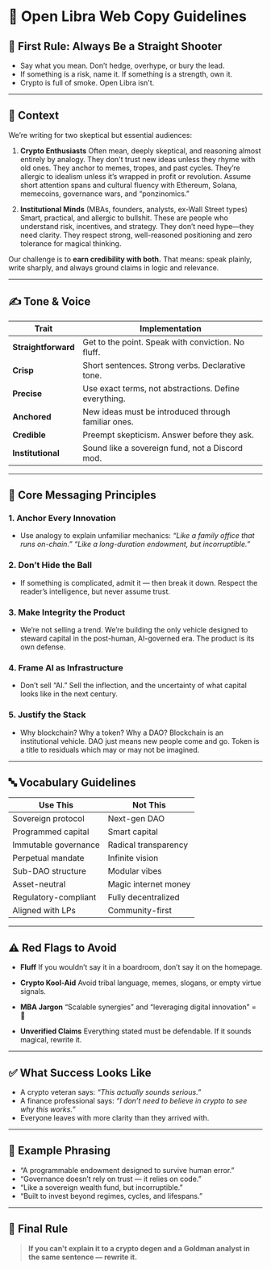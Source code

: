# 📝 Open Libra Web Copy Guidelines

## 🥇 First Rule: Always Be a Straight Shooter

- Say what you mean. Don’t hedge, overhype, or bury the lead.
- If something is a risk, name it. If something is a strength, own it.
- Crypto is full of smoke. Open Libra isn't.

---

## 📌 Context

We’re writing for two skeptical but essential audiences:

1. **Crypto Enthusiasts**
   Often mean, deeply skeptical, and reasoning almost entirely by analogy. They don't trust new ideas unless they rhyme with old ones. They anchor to memes, tropes, and past cycles. They’re allergic to idealism unless it’s wrapped in profit or revolution. Assume short attention spans and cultural fluency with Ethereum, Solana, memecoins, governance wars, and “ponzinomics.”

2. **Institutional Minds** (MBAs, founders, analysts, ex-Wall Street types)
   Smart, practical, and allergic to bullshit. These are people who understand risk, incentives, and strategy. They don’t need hype—they need clarity. They respect strong, well-reasoned positioning and zero tolerance for magical thinking.

Our challenge is to **earn credibility with both.** That means: speak plainly, write sharply, and always ground claims in logic and relevance.

---

## ✍️ Tone & Voice

| Trait         | Implementation                                       |
|---------------|------------------------------------------------------|
| **Straightforward** | Get to the point. Speak with conviction. No fluff. |
| **Crisp**     | Short sentences. Strong verbs. Declarative tone.    |
| **Precise**   | Use exact terms, not abstractions. Define everything. |
| **Anchored**  | New ideas must be introduced through familiar ones. |
| **Credible**  | Preempt skepticism. Answer before they ask.         |
| **Institutional** | Sound like a sovereign fund, not a Discord mod. |

---

## 🧠 Core Messaging Principles

### 1. **Anchor Every Innovation**
- Use analogy to explain unfamiliar mechanics:
  *“Like a family office that runs on-chain.”*
  *“Like a long-duration endowment, but incorruptible.”*

### 2. **Don’t Hide the Ball**
- If something is complicated, admit it — then break it down.
  Respect the reader’s intelligence, but never assume trust.

### 3. **Make Integrity the Product**
- We’re not selling a trend. We’re building the only vehicle designed to steward capital in the post-human, AI-governed era.
  The product is its own defense.

### 4. **Frame AI as Infrastructure**
- Don’t sell “AI.”
  Sell the inflection, and the uncertainty of what capital looks like in the next century.

### 5. **Justify the Stack**
- Why blockchain? Why a token? Why a DAO?
  Blockchain is an institutional vehicle. DAO just means new people come and go. Token is a title to residuals which may or may not be imagined.

---

## 🔤 Vocabulary Guidelines

| Use This                  | Not This                         |
|---------------------------|----------------------------------|
| Sovereign protocol        | Next-gen DAO                     |
| Programmed capital        | Smart capital                    |
| Immutable governance      | Radical transparency             |
| Perpetual mandate         | Infinite vision                  |
| Sub-DAO structure         | Modular vibes                    |
| Asset-neutral             | Magic internet money             |
| Regulatory-compliant      | Fully decentralized              |
| Aligned with LPs          | Community-first                  |

---

## ⚠️ Red Flags to Avoid

- **Fluff**
  If you wouldn’t say it in a boardroom, don’t say it on the homepage.

- **Crypto Kool-Aid**
  Avoid tribal language, memes, slogans, or empty virtue signals.

- **MBA Jargon**
  “Scalable synergies” and “leveraging digital innovation” = 🚫

- **Unverified Claims**
  Everything stated must be defendable. If it sounds magical, rewrite it.

---

## ✅ What Success Looks Like

- A crypto veteran says: *“This actually sounds serious.”*
- A finance professional says: *“I don’t need to believe in crypto to see why this works.”*
- Everyone leaves with more clarity than they arrived with.

---

## 🧩 Example Phrasing

- “A programmable endowment designed to survive human error.”
- “Governance doesn’t rely on trust — it relies on code.”
- “Like a sovereign wealth fund, but incorruptible.”
- “Built to invest beyond regimes, cycles, and lifespans.”

---

## 📌 Final Rule

> **If you can't explain it to a crypto degen and a Goldman analyst in the same sentence — rewrite it.**
